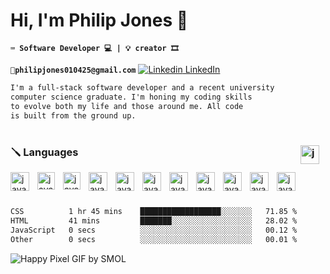 #  Hi, I'm Philip Jones 👋

**` ⌨️ Software Developer 💻 | 💡 creator 🎞️ `**

**`📧philipjones010425@gmail.com`** [![Linkedin](https://i.sstatic.net/gVE0j.png) LinkedIn](https://www.linkedin.com/in/philip-jones-12b2181b2/)
```txt
I'm a full-stack software developer and a recent university 
computer science graduate. I'm honing my coding skills 
to evolve both my life and those around me. All code 
is built from the ground up.
```
#

<h3>🪛 Languages <img align="right" alt="java" width="30px" style="padding-right:10px;" src= "https://github.com/user-attachments/assets/99c8ab05-03b4-4312-9c3f-8f1fc7d8cdc6" /> </h3>

<img align="left" alt="java" width="30px" style="padding-right:10px;" src="https://cdn.jsdelivr.net/gh/devicons/devicon@latest/icons/python/python-original.svg" />
<img align="left" alt="java" width="28px" style="padding-right:10px;" src="https://cdn.jsdelivr.net/gh/devicons/devicon@latest/icons/java/java-plain.svg" />
<img align="left" alt="java" width="28px" style="padding-right:10px;" src="https://cdn.jsdelivr.net/gh/devicons/devicon@latest/icons/javascript/javascript-original.svg" />
<img align="left" alt="java" width="30px" style="padding-right:10px;" src="https://cdn.jsdelivr.net/gh/devicons/devicon@latest/icons/react/react-original.svg" />
 <img align="left" alt="java" width="30px" style="padding-right:10px;" src="https://cdn.jsdelivr.net/gh/devicons/devicon@latest/icons/cplusplus/cplusplus-original.svg" />
<img align="left" alt="java" width="30px" style="padding-right:10px;" src="https://cdn.jsdelivr.net/gh/devicons/devicon@latest/icons/typescript/typescript-original.svg" />
<img align="left" alt="java" width="30px" style="padding-right:10px;" src="https://cdn.jsdelivr.net/gh/devicons/devicon@latest/icons/visualbasic/visualbasic-original.svg" />
<img align="left" alt="java" width="30px" style="padding-right:10px;" src="https://cdn.jsdelivr.net/gh/devicons/devicon@latest/icons/linux/linux-original.svg" />
<img align="left" alt="java" width="30px" style="padding-right:10px;" src="https://cdn.jsdelivr.net/gh/devicons/devicon@latest/icons/azure/azure-original.svg" />      
<img align="left" alt="java" width="30px" style="padding-right:10px;" src="https://cdn.jsdelivr.net/gh/devicons/devicon@latest/icons/azuresqldatabase/azuresqldatabase-original.svg" />
<img align="left" alt="java" width="30px" style="padding-right:10px;" src="https://cdn.jsdelivr.net/gh/devicons/devicon@latest/icons/pandas/pandas-original.svg" />
<br />

#
<!--START_SECTION:waka-->

```txt
CSS          1 hr 45 mins    ██████████████████░░░░░░░   71.85 %
HTML         41 mins         ███████░░░░░░░░░░░░░░░░░░   28.02 %
JavaScript   0 secs          ░░░░░░░░░░░░░░░░░░░░░░░░░   00.12 %
Other        0 secs          ░░░░░░░░░░░░░░░░░░░░░░░░░   00.01 %
```

<!--END_SECTION:waka-->

![Happy Pixel GIF by SMOL](https://github.com/user-attachments/assets/8269f923-57b7-42b5-aaba-f8ef3712d410)


